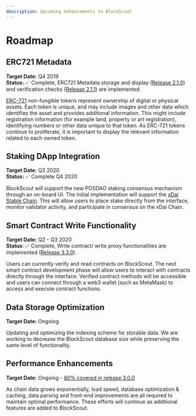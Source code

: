 ```yaml
---
description: Upcoming enhancements to BlockScout
---
```


# Roadmap

## ERC721 Metadata

**Target Date:** Q4 2019  
**Status:** ✅ Complete, ERC721 Metadata storage and display \([Release 2.1.0](https://forum.poa.network/t/blockscout-2-1-0-release/3128)\) and verification checks \([Release 2.1.1](https://forum.poa.network/t/blockscout-2-1-1-release/3172)\) are implemented.

[ERC-721](https://github.com/ethereum/EIPs/blob/master/EIPS/eip-721.md) non-fungible tokens represent ownership of digital or physical assets. Each token is unique, and may include images and other data which identifies the asset and provides additional information. This might include registration information \(for example land, property or art registration\), identifying numbers or other data unique to that token. As ERC-721 tokens continue to proliferate, it is important to display the relevant information related to each owned token. 

## Staking DApp Integration

**Target Date:** Q3 2020  
**Status:** ✅ Complete Q4 2020

BlockScout will support the new POSDAO staking consensus mechanism through an on-board UI. The initial implementation will support the [xDai Stable Chain](https://xdaichain.com). This will allow users to place stake directly from the interface, monitor validator activity, and participate in consensus on the xDai Chain.

## Smart Contract Write Functionality

**Target Date:** Q2 - Q3 2020  
**Status**: ✅ Complete, Write contract/ write proxy functionalities are implemented \([Release 3.3.0](https://forum.poa.network/t/blockscout-v3-3-0-beta/3558)\).

Users can currently verify and read contracts on BlockScout. The next smart contract development phase will allow users to interact with contracts directly through the interface.  Verified contract methods will be accessible and users can connect through a web3 wallet \(such as MetaMask\) to access and execute contract functions.

## Data Storage Optimization

**Target Date:** Ongoing

Updating and optimizing the indexing scheme for storable data. We are working to decrease the BlockScout database size while preserving the same level of functionality.

## Performance Enhancements

**Target Date:** Ongoing - [80% covered in release 3.0.0](https://forum.poa.network/t/blockscout-v3-0-0-beta-block-hash-indexing-approach/3250)

As chain data grows exponentially, load speed, database optimization & caching, data parsing and front-end improvements are all required to maintain optimal performance. These efforts will continue as additional features are added to BlockScout.

## 

